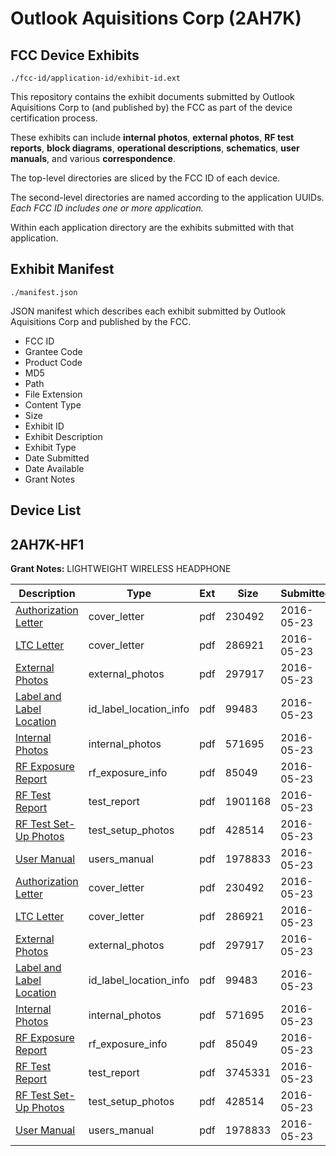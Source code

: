 # Outlook Aquisitions Corp (2AH7K)
## FCC Device Exhibits

```
./fcc-id/application-id/exhibit-id.ext
```

This repository contains the exhibit documents submitted by Outlook Aquisitions Corp to (and published by) the FCC as part of the device certification process.

These exhibits can include **internal photos**, **external photos**, **RF test reports**, **block diagrams**, **operational descriptions**, **schematics**, **user manuals**, and various **correspondence**.

The top-level directories are sliced by the FCC ID of each device.

The second-level directories are named according to the application UUIDs. *Each FCC ID includes one or more application.*

Within each application directory are the exhibits submitted with that application. 

## Exhibit Manifest

```
./manifest.json
```

JSON manifest which describes each exhibit submitted by Outlook Aquisitions Corp and published by the FCC.

- FCC ID
- Grantee Code
- Product Code
- MD5
- Path
- File Extension
- Content Type
- Size
- Exhibit ID
- Exhibit Description
- Exhibit Type
- Date Submitted
- Date Available
- Grant Notes

## Device List
## 2AH7K-HF1
**Grant Notes:** LIGHTWEIGHT WIRELESS HEADPHONE

| Description | Type | Ext | Size | Submitted | Available |
| ----------- | ---- | --- | ---- | --------- | --------- |
| [Authorization Letter](2AH7K-HF1/7493173d9ff2035d60e7f07cbf5b0032/3000047.pdf) | cover_letter | pdf | 230492 | 2016-05-23 | 2016-05-23 |
| [LTC Letter](2AH7K-HF1/7493173d9ff2035d60e7f07cbf5b0032/3000064.pdf) | cover_letter | pdf | 286921 | 2016-05-23 | 2016-05-23 |
| [External Photos](2AH7K-HF1/7493173d9ff2035d60e7f07cbf5b0032/3000093.pdf) | external_photos | pdf | 297917 | 2016-05-23 | 2016-05-23 |
| [Label and Label Location](2AH7K-HF1/7493173d9ff2035d60e7f07cbf5b0032/3000108.pdf) | id_label_location_info | pdf | 99483 | 2016-05-23 | 2016-05-23 |
| [Internal Photos](2AH7K-HF1/7493173d9ff2035d60e7f07cbf5b0032/3000113.pdf) | internal_photos | pdf | 571695 | 2016-05-23 | 2016-05-23 |
| [RF Exposure Report](2AH7K-HF1/7493173d9ff2035d60e7f07cbf5b0032/3000138.pdf) | rf_exposure_info | pdf | 85049 | 2016-05-23 | 2016-05-23 |
| [RF Test Report](2AH7K-HF1/7493173d9ff2035d60e7f07cbf5b0032/3000266.pdf) | test_report | pdf | 1901168 | 2016-05-23 | 2016-05-23 |
| [RF Test Set-Up Photos](2AH7K-HF1/7493173d9ff2035d60e7f07cbf5b0032/3000237.pdf) | test_setup_photos | pdf | 428514 | 2016-05-23 | 2016-05-23 |
| [User Manual](2AH7K-HF1/7493173d9ff2035d60e7f07cbf5b0032/3000220.pdf) | users_manual | pdf | 1978833 | 2016-05-23 | 2016-05-23 |
| [Authorization Letter](2AH7K-HF1/cf6c746905f837e4b833626884ce5127/3000047.pdf) | cover_letter | pdf | 230492 | 2016-05-23 | 2016-05-23 |
| [LTC Letter](2AH7K-HF1/cf6c746905f837e4b833626884ce5127/3000064.pdf) | cover_letter | pdf | 286921 | 2016-05-23 | 2016-05-23 |
| [External Photos](2AH7K-HF1/cf6c746905f837e4b833626884ce5127/3000093.pdf) | external_photos | pdf | 297917 | 2016-05-23 | 2016-05-23 |
| [Label and Label Location](2AH7K-HF1/cf6c746905f837e4b833626884ce5127/3000108.pdf) | id_label_location_info | pdf | 99483 | 2016-05-23 | 2016-05-23 |
| [Internal Photos](2AH7K-HF1/cf6c746905f837e4b833626884ce5127/3000113.pdf) | internal_photos | pdf | 571695 | 2016-05-23 | 2016-05-23 |
| [RF Exposure Report](2AH7K-HF1/cf6c746905f837e4b833626884ce5127/3000138.pdf) | rf_exposure_info | pdf | 85049 | 2016-05-23 | 2016-05-23 |
| [RF Test Report](2AH7K-HF1/cf6c746905f837e4b833626884ce5127/3000238.pdf) | test_report | pdf | 3745331 | 2016-05-23 | 2016-05-23 |
| [RF Test Set-Up Photos](2AH7K-HF1/cf6c746905f837e4b833626884ce5127/3000237.pdf) | test_setup_photos | pdf | 428514 | 2016-05-23 | 2016-05-23 |
| [User Manual](2AH7K-HF1/cf6c746905f837e4b833626884ce5127/3000220.pdf) | users_manual | pdf | 1978833 | 2016-05-23 | 2016-05-23 |
